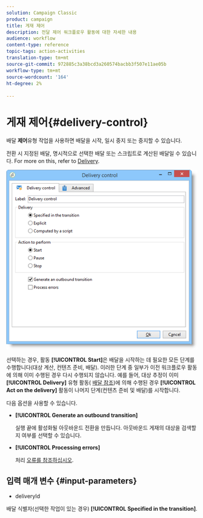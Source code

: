 ```yaml
---
solution: Campaign Classic
product: campaign
title: 게재 제어
description: 전달 제어 워크플로우 활동에 대한 자세한 내용
audience: workflow
content-type: reference
topic-tags: action-activities
translation-type: tm+mt
source-git-commit: 972885c3a38bcd3a260574bacbb3f507e11ae05b
workflow-type: tm+mt
source-wordcount: '164'
ht-degree: 2%

---
```



# 게재 제어{#delivery-control}

배달 **제어**&#x200B;유형 작업을 사용하면 배달을 시작, 일시 중지 또는 중지할 수 있습니다.

전환 시 지정된 배달, 명시적으로 선택한 배달 또는 스크립트로 계산된 배달일 수 있습니다. For more on this, refer to [Delivery](../../workflow/using/delivery.md).

![](assets/edit_diffusion_act.png)

선택하는 경우, 활동 **[!UICONTROL Start]**&#x200B;은 배달을 시작하는 데 필요한 모든 단계를 수행합니다(대상 계산, 컨텐츠 준비, 배달). 이러한 단계 중 일부가 이전 워크플로우 활동에 의해 이미 수행된 경우 다시 수행되지 않습니다. 예를 들어, 대상 추정이 이미 **[!UICONTROL Delivery]** 유형 활동( [배달 참조](../../workflow/using/delivery.md))에 의해 수행된 경우 **[!UICONTROL Act on the delivery]** 활동이 나머지 단계(컨텐츠 준비 및 배달)를 시작합니다.

다음 옵션을 사용할 수 있습니다.

* **[!UICONTROL Generate an outbound transition]**

   실행 끝에 활성화될 아웃바운드 전환을 만듭니다. 아웃바운드 게재의 대상을 검색할지 여부를 선택할 수 있습니다.

* **[!UICONTROL Processing errors]**

   처리 [오류를 참조하십시오](../../workflow/using/monitoring-workflow-execution.md#processing-errors).

## 입력 매개 변수 {#input-parameters}

* deliveryId

배달 식별자(선택한 작업이 있는 경우) **[!UICONTROL Specified in the transition]**.
